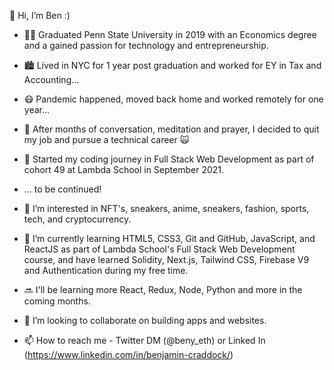 👋 Hi, I’m Ben :)
- 🐻‍❄️ Graduated Penn State University in 2019 with an Economics degree and a gained passion for technology and entrepreneurship.
- 🏙 Lived in NYC for 1 year post graduation and worked for EY in Tax and Accounting...
- 😷 Pandemic happened, moved back home and worked remotely for one year...
- 💭 After months of conversation, meditation and prayer, I decided to quit my job and pursue a technical career 🙀
- 🚀 Started my coding journey in Full Stack Web Development as part of cohort 49 at Lambda School in September 2021.
- ... to be continued!

- 👀 I’m interested in NFT's, sneakers, anime, sneakers, fashion, sports, tech, and cryptocurrency.
- 🌱 I’m currently learning HTML5, CSS3, Git and GitHub, JavaScript, and ReactJS as part of Lambda School's Full Stack Web Development course, and have learned Solidity, Next.js, Tailwind CSS, Firebase V9 and Authentication during my free time.
- 🔜 I'll be learning more React, Redux, Node, Python and more in the coming months.
- 💞️ I’m looking to collaborate on building apps and websites.
- 📫 How to reach me - Twitter DM (@beny_eth) or Linked In (https://www.linkedin.com/in/benjamin-craddock/)

<!---
benzcraddock/benzcraddock is a ✨ special ✨ repository because its `README.md` (this file) appears on your GitHub profile.
You can click the Preview link to take a look at your changes.
--->
